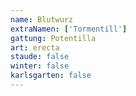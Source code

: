 ```yaml
---
name: Blutwurz
extraNamen: ['Tormentill']
gattung: Potentilla
art: erecta
staude: false
winter: false
karlsgarten: false
---
```

